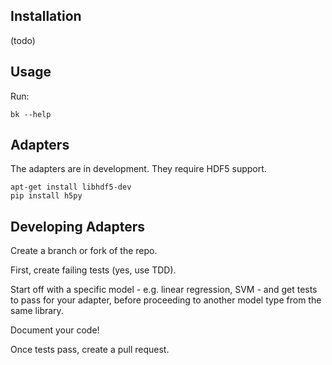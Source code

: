 ## Installation

(todo)

## Usage

Run:

    bk --help


## Adapters

The adapters are in development. They require HDF5 support.

    apt-get install libhdf5-dev
    pip install h5py
    
## Developing Adapters

Create a branch or fork of the repo.

First, create failing tests (yes, use TDD).

Start off with a specific model - e.g. linear regression, SVM - and get tests to pass for your adapter, before proceeding to another model type from the same library.

Document your code!

Once tests pass, create a pull request.
